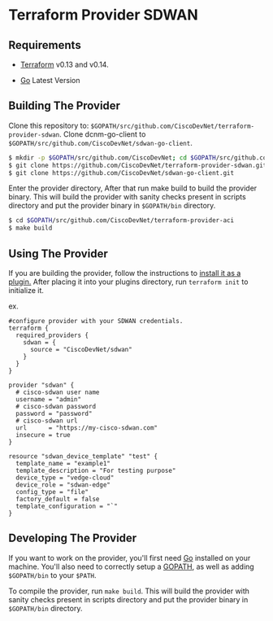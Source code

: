 # Terraform Provider SDWAN

Requirements
------------

- [Terraform](https://www.terraform.io/downloads.html) v0.13 and v0.14.

- [Go](https://golang.org/doc/install) Latest Version

## Building The Provider ##
Clone this repository to: `$GOPATH/src/github.com/CiscoDevNet/terraform-provider-sdwan`.
Clone dcnm-go-client to `$GOPATH/src/github.com/CiscoDevNet/sdwan-go-client`.

```sh
$ mkdir -p $GOPATH/src/github.com/CiscoDevNet; cd $GOPATH/src/github.com/CiscoDevNet
$ git clone https://github.com/CiscoDevNet/terraform-provider-sdwan.git
$ git clone https://github.com/CiscoDevNet/sdwan-go-client.git
```

Enter the provider directory, After that run make build to build the provider binary. This will build the provider with sanity checks present in scripts directory and put the provider binary in `$GOPATH/bin` directory.

```sh
$ cd $GOPATH/src/github.com/CiscoDevNet/terraform-provider-aci
$ make build

```


Using The Provider
------------------
If you are building the provider, follow the instructions to [install it as a plugin.](https://www.terraform.io/docs/plugins/basics.html#installing-a-plugin) After placing it into your plugins directory, run `terraform init` to initialize it.

ex.
```hcl
#configure provider with your SDWAN credentials.
terraform {
  required_providers {
    sdwan = {
      source = "CiscoDevNet/sdwan"
    }
  }
}

provider "sdwan" {
  # cisco-sdwan user name
  username = "admin"
  # cisco-sdwan password
  password = "password"
  # cisco-sdwan url
  url      = "https://my-cisco-sdwan.com"
  insecure = true
}

resource "sdwan_device_template" "test" {
  template_name = "example1"
  template_description = "For testing purpose"
  device_type = "vedge-cloud"
  device_role = "sdwan-edge"
  config_type = "file"
  factory_default = false
  template_configuration = "`"
}
```


Developing The Provider
-----------------------
If you want to work on the provider, you'll first need [Go](http://www.golang.org) installed on your machine. You'll also need to correctly setup a [GOPATH](http://golang.org/doc/code.html#GOPATH), as well as adding `$GOPATH/bin` to your `$PATH`.

To compile the provider, run `make build`. This will build the provider with sanity checks present in scripts directory and put the provider binary in `$GOPATH/bin` directory.